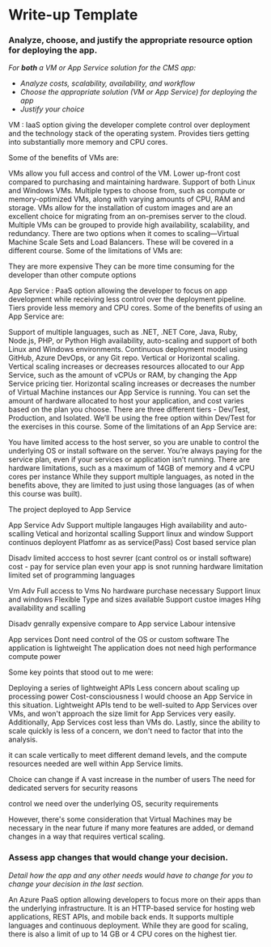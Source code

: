 # Write-up Template

### Analyze, choose, and justify the appropriate resource option for deploying the app.

*For **both** a VM or App Service solution for the CMS app:*
- *Analyze costs, scalability, availability, and workflow*
- *Choose the appropriate solution (VM or App Service) for deploying the app*
- *Justify your choice*

VM : IaaS option giving the developer complete control over deployment and the technology stack of the operating system. Provides tiers getting into substantially more memory and CPU cores.

Some of the benefits of VMs are:

VMs allow you full access and control of the VM.
Lower up-front cost compared to purchasing and maintaining hardware.
Support of both Linux and Windows VMs.
Multiple types to choose from, such as compute or memory-optimized VMs, along with varying amounts of CPU, RAM and storage.
VMs allow for the installation of custom images and are an excellent choice for migrating from an on-premises server to the cloud.
Multiple VMs can be grouped to provide high availability, scalability, and redundancy. There are two options when it comes to scaling—Virtual Machine Scale Sets and Load Balancers. These will be covered in a different course.
Some of the limitations of VMs are:

They are more expensive
They can be more time consuming for the developer than other compute options

App Service : PaaS option allowing the developer to focus on app development while receiving less control over the deployment pipeline. Tiers provide less memory and CPU cores.
Some of the benefits of using an App Service are:

Support of multiple languages, such as .NET, .NET Core, Java, Ruby, Node.js, PHP, or Python
High availability, auto-scaling and support of both Linux and Windows environments.
Continuous deployment model using GitHub, Azure DevOps, or any Git repo.
Vertical or Horizontal scaling. Vertical scaling increases or decreases resources allocated to our App Service, such as the amount of vCPUs or RAM, by changing the App Service pricing tier. Horizontal scaling increases or decreases the number of Virtual Machine instances our App Service is running.
You can set the amount of hardware allocated to host your application, and cost varies based on the plan you choose. There are three different tiers - Dev/Test, Production, and Isolated. We’ll be using the free option within Dev/Test for the exercises in this course.
Some of the limitations of an App Service are:

You have limited access to the host server, so you are unable to control the underlying OS or install software on the server.
You’re always paying for the service plan, even if your services or application isn’t running.
There are hardware limitations, such as a maximum of 14GB of memory and 4 vCPU cores per instance
While they support multiple languages, as noted in the benefits above, they are limited to just using those languages (as of when this course was built).


The project deployed to App Service


App Service
Adv
Support multiple langauges
High availability and auto-scalling
Vetical and horizontal scalling
Support linux and window
Support continuos deployent
Platfomr as as service(Pass)
Cost based service plan

Disadv
limited acccess to host sevrer (cant control os or install software)
cost - pay for service plan even your app is snot running
hardware limitation
limited set of programming languages



Vm 
Adv
Full access to Vms
No hardware purchase necessary
Support linux and windows
Flexible Type and sizes available
Support custoe images
Hihg availability and scalling

Disadv
genrally expensive compare to App service
Labour intensive

App services
Dont need control of the OS or custom software
The application is lightweight
The application does not need high performance compute power

Some key points that stood out to me were:

Deploying a series of lightweight APIs
Less concern about scaling up processing power
Cost-consciousness
I would choose an App Service in this situation. Lightweight APIs tend to be well-suited to App Services over VMs, and won't approach the size limit for App Services very easily. Additionally, App Services cost less than VMs do. Lastly, since the ability to scale quickly is less of a concern, we don't need to factor that into the analysis.

 it can scale vertically to meet different demand levels, and the compute resources needed are well within App Service limits.


Choice can change if
A vast increase in the number of users
The need for dedicated servers for security reasons

control we need over the underlying OS, security requirements

However, there's some consideration that Virtual Machines may be necessary in the near future if many more features are added, or demand changes in a way that requires vertical scaling.


### Assess app changes that would change your decision.

*Detail how the app and any other needs would have to change for you to change your decision in the last section.* 



An Azure PaaS option allowing developers to focus more on their apps than the underlying infrastructure. It is an HTTP-based service for hosting web applications, REST APIs, and mobile back ends. It supports multiple languages and continuous deployment. While they are good for scaling, there is also a limit of up to 14 GB or 4 CPU cores on the highest tier.